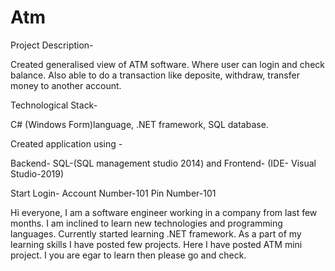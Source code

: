 # Atm
Project Description- 

Created generalised view of ATM software. Where user can login and check balance. 
Also able to do a transaction like deposite, withdraw, transfer money to another account.

Technological Stack- 

C# (Windows Form)language, .NET framework, SQL database.

Created application using -

Backend-
SQL-(SQL management studio 2014) and
Frontend-
(IDE- Visual Studio-2019)

Start Login-
Account Number-101
Pin Number-101

Hi everyone, I am a software engineer working in a company from last few months.
I am inclined to learn new technologies and programming languages. 
Currently started learning .NET framework.
As a part of my learning skills I have posted few projects.
Here I have posted ATM mini project.
I you are egar to learn then please go and check.
